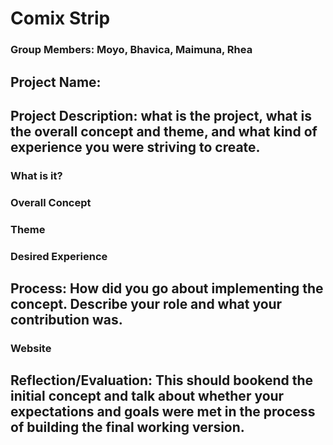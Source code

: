 # Comix Strip
### Group Members: Moyo, Bhavica, Maimuna, Rhea
## Project Name: 

## Project Description: what is the project, what is the overall concept and theme, and what kind of experience you were striving to create.
### What is it?
### Overall Concept
### Theme
### Desired Experience

## Process: How did you go about implementing the concept. Describe your role and what your contribution was.

### Website


## Reflection/Evaluation: This should bookend the initial concept and talk about whether your expectations and goals were met in the process of building the final working version.


